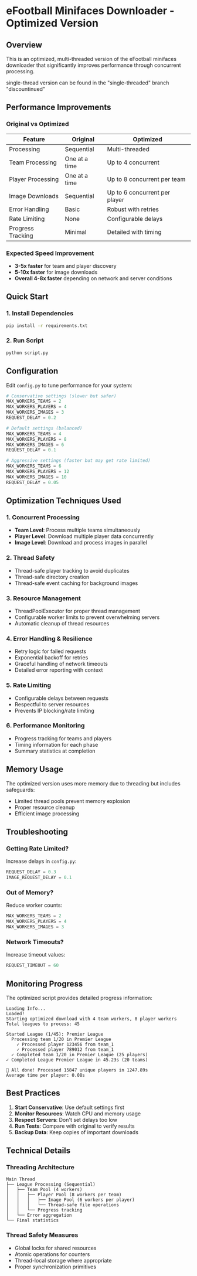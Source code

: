 # eFootball Minifaces Downloader - Optimized Version

## Overview

This is an optimized, multi-threaded version of the eFootball minifaces downloader that significantly improves performance through concurrent processing.

single-thread version can be found in the "single-threaded" branch "discountinued"

## Performance Improvements

### Original vs Optimized

| Feature | Original | Optimized |
|---------|----------|-----------|
| Processing | Sequential | Multi-threaded |
| Team Processing | One at a time | Up to 4 concurrent |
| Player Processing | One at a time | Up to 8 concurrent per team |
| Image Downloads | Sequential | Up to 6 concurrent per player |
| Error Handling | Basic | Robust with retries |
| Rate Limiting | None | Configurable delays |
| Progress Tracking | Minimal | Detailed with timing |

### Expected Speed Improvement

- **3-5x faster** for team and player discovery
- **5-10x faster** for image downloads  
- **Overall 4-8x faster** depending on network and server conditions

## Quick Start

### 1. Install Dependencies
```bash
pip install -r requirements.txt
```

### 2. Run Script
```bash
python script.py
```

## Configuration

Edit `config.py` to tune performance for your system:

```python
# Conservative settings (slower but safer)
MAX_WORKERS_TEAMS = 2
MAX_WORKERS_PLAYERS = 4
MAX_WORKERS_IMAGES = 3
REQUEST_DELAY = 0.2

# Default settings (balanced)
MAX_WORKERS_TEAMS = 4
MAX_WORKERS_PLAYERS = 8
MAX_WORKERS_IMAGES = 6
REQUEST_DELAY = 0.1

# Aggressive settings (faster but may get rate limited)
MAX_WORKERS_TEAMS = 6
MAX_WORKERS_PLAYERS = 12
MAX_WORKERS_IMAGES = 10
REQUEST_DELAY = 0.05
```

## Optimization Techniques Used

### 1. Concurrent Processing
- **Team Level**: Process multiple teams simultaneously
- **Player Level**: Download multiple player data concurrently
- **Image Level**: Download and process images in parallel

### 2. Thread Safety
- Thread-safe player tracking to avoid duplicates
- Thread-safe directory creation
- Thread-safe event caching for background images

### 3. Resource Management
- ThreadPoolExecutor for proper thread management
- Configurable worker limits to prevent overwhelming servers
- Automatic cleanup of thread resources

### 4. Error Handling & Resilience
- Retry logic for failed requests
- Exponential backoff for retries
- Graceful handling of network timeouts
- Detailed error reporting with context

### 5. Rate Limiting
- Configurable delays between requests
- Respectful to server resources
- Prevents IP blocking/rate limiting

### 6. Performance Monitoring
- Progress tracking for teams and players
- Timing information for each phase
- Summary statistics at completion

## Memory Usage

The optimized version uses more memory due to threading but includes safeguards:
- Limited thread pools prevent memory explosion
- Proper resource cleanup
- Efficient image processing

## Troubleshooting

### Getting Rate Limited?
Increase delays in `config.py`:
```python
REQUEST_DELAY = 0.3
IMAGE_REQUEST_DELAY = 0.1
```

### Out of Memory?
Reduce worker counts:
```python
MAX_WORKERS_TEAMS = 2
MAX_WORKERS_PLAYERS = 4
MAX_WORKERS_IMAGES = 3
```

### Network Timeouts?
Increase timeout values:
```python
REQUEST_TIMEOUT = 60
```

## Monitoring Progress

The optimized script provides detailed progress information:
```
Loading Info...
Loaded!
Starting optimized download with 4 team workers, 8 player workers
Total leagues to process: 45

Started League (1/45): Premier League
  Processing team 1/20 in Premier League
    ✓ Processed player 123456 from team_1
    ✓ Processed player 789012 from team_1
  ✓ Completed team 1/20 in Premier League (25 players)
✓ Completed League Premier League in 45.23s (20 teams)

🎉 All done! Processed 15847 unique players in 1247.89s
Average time per player: 0.08s
```

## Best Practices

1. **Start Conservative**: Use default settings first
2. **Monitor Resources**: Watch CPU and memory usage
3. **Respect Servers**: Don't set delays too low
4. **Run Tests**: Compare with original to verify results
5. **Backup Data**: Keep copies of important downloads

## Technical Details

### Threading Architecture
```
Main Thread
├── League Processing (Sequential)
│   ├── Team Pool (4 workers)
│   │   ├── Player Pool (8 workers per team)
│   │   │   ├── Image Pool (6 workers per player)
│   │   │   └── Thread-safe file operations
│   │   └── Progress tracking
│   └── Error aggregation
└── Final statistics
```

### Thread Safety Measures
- Global locks for shared resources
- Atomic operations for counters
- Thread-local storage where appropriate
- Proper synchronization primitives
